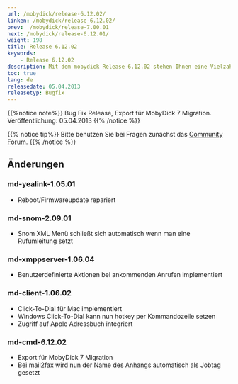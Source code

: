 ```yaml
---
url: /mobydick/release-6.12.02/
linken: /mobydick/release-6.12.02/
prev:  /mobydick/release-7.00.01
next: /mobydick/release-6.12.01/
weight: 198
title: Release 6.12.02
keywords: 
    - Release 6.12.02
description: Mit dem mobydick Release 6.12.02 stehen Ihnen eine Vielzahl an neuen Funtionen zur Verfügung.
toc: true
lang: de
releasedate: 05.04.2013
releasetyp: Bugfix
---
```



{{%notice note%}}
Bug Fix Release, Export für MobyDick 7 Migration. Veröffentlichung: 05.04.2013
{{% /notice %}}

{{% notice tip%}}
Bitte benutzen Sie bei Fragen zunächst das [Community Forum](http://community.pascom.net/forum.php "Zu unserem Forum").
{{% /notice %}}

## Änderungen

### md-yealink-1.05.01
* Reboot/Firmwareupdate repariert

### md-snom-2.09.01
* Snom XML Menü schließt sich automatisch wenn man eine Rufumleitung setzt

### md-xmppserver-1.06.04
* Benutzerdefinierte Aktionen bei ankommenden Anrufen implementiert

### md-client-1.06.02
* Click-To-Dial für Mac implementiert
* Windows Click-To-Dial kann nun hotkey per Kommandozeile setzen
* Zugriff auf Apple Adressbuch integriert

### md-cmd-6.12.02
* Export für MobyDick 7 Migration
* Bei mail2fax wird nun der Name des Anhangs automatisch als Jobtag gesetzt